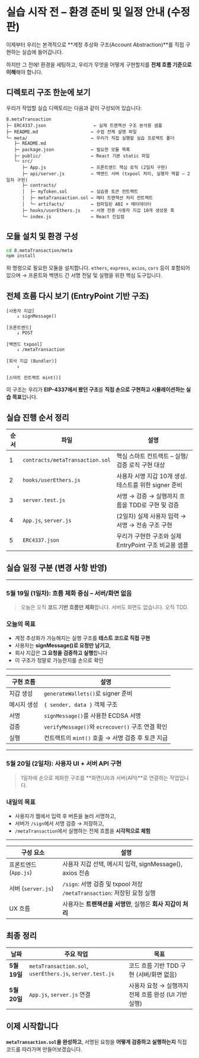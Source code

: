 # 실습 시작 전 – 환경 준비 및 일정 안내 (수정판)

이제부터 우리는 본격적으로
**계정 추상화 구조(Account Abstraction)**를 직접 구현하는 실습에 들어갑니다.

하지만 그 전에!
환경을 세팅하고, 우리가 무엇을 어떻게 구현할지를 **전체 흐름 기준으로 이해**해야 합니다.

## 디렉토리 구조 한눈에 보기

우리가 작업할 실습 디렉토리는 다음과 같이 구성되어 있습니다:

```
8.metaTransaction
├─ ERC4337.json                  ← 실제 트랜잭션 구조 분석용 샘플
├─ README.md                    ← 수업 전체 설명 파일
└─ meta/                        ← 우리가 직접 실행할 실습 프로젝트 폴더
   ├─ README.md
   ├─ package.json              ← 필요한 모듈 목록
   ├─ public/                   ← React 기본 static 파일
   └─ src/
      ├─ App.js                 ← 프론트엔드 핵심 로직 (2일차 구현)
      ├─ api/server.js          ← 백엔드 서버 (txpool 처리, 실행자 역할 – 2일차 구현)
      ├─ contracts/
      │  ├─ myToken.sol         ← 실습용 토큰 컨트랙트
      │  ├─ metaTransaction.sol ← 메타 트랜잭션 처리 컨트랙트
      │  └─ artifacts/          ← 컴파일된 ABI + 메타데이터
      ├─ hooks/userEthers.js    ← 서명 전용 사용자 지갑 10개 생성용 훅
      └─ index.js               ← React 진입점
```

## 모듈 설치 및 환경 구성

```bash
cd 8.metaTransaction/meta
npm install
```

위 명령으로 필요한 모듈을 설치합니다.
`ethers`, `express`, `axios`, `cors` 등이 포함되어 있으며
→ 프론트와 백엔드 간 서명 전달 및 실행을 위한 핵심 도구입니다.

## 전체 흐름 다시 보기 (EntryPoint 기반 구조)

```
[사용자 지갑]
    ↓ signMessage()

[프론트엔드]
    ↓ POST

[백엔드 txpool]
    ↓ /metaTransaction

[회사 지갑 (Bundler)]
    ↓

[스마트 컨트랙트 mint()]
```

이 구조는 우리가 **EIP-4337에서 봤던 구조**를
**직접 손으로 구현하고 시뮬레이션하는 실습 목표**입니다.

## 실습 진행 순서 정리

| 순서 | 파일                            | 설명                                                  |
| ---- | ------------------------------- | ----------------------------------------------------- |
| 1    | `contracts/metaTransaction.sol` | 핵심 스마트 컨트랙트 – 실행/검증 로직 구현 대상       |
| 2    | `hooks/userEthers.js`           | 사용자 서명 지갑 10개 생성. 테스트를 위한 signer 준비 |
| 3    | `server.test.js`                | 서명 → 검증 → 실행까지 흐름을 TDD로 구현 및 검증      |
| 4    | `App.js`, `server.js`           | (2일차) 실제 사용자 입력 → 서명 → 전송 구조 구현      |
| 5    | `ERC4337.json`                  | 우리가 구현한 구조와 실제 EntryPoint 구조 비교용 샘플 |

## 실습 일정 구분 (변경 사항 반영)

---

### 5월 19일 (1일차): 흐름 체화 중심 – 서버/화면 없음

> 오늘은 오직 **코드 기반 흐름만 체화**합니다.
> 서버도 화면도 없습니다. 오직 TDD.

### 오늘의 목표

- 계정 추상화가 가능해지는 실행 구조를 **테스트 코드로 직접 구현**
- 사용자는 **signMessage()로 요청만 남기고**,
- 회사 지갑은 **그 요청을 검증하고 실행**합니다
- 이 구조가 정말로 가능한지를 손으로 확인

---

| 구현 흐름   | 설명                                              |
| ----------- | ------------------------------------------------- |
| 지갑 생성   | `generateWallets()`로 signer 준비                 |
| 메시지 생성 | `{ sender, data }` 객체 구조                      |
| 서명        | `signMessage()`를 사용한 ECDSA 서명               |
| 검증        | `verifyMessage()`와 `ecrecover()` 구조 연결 확인  |
| 실행        | 컨트랙트의 `mint()` 호출 → 서명 검증 후 토큰 지급 |

---

### 5월 20일 (2일차): 사용자 UI + 서버 API 구현

> 1일차에 손으로 체화한 구조를
> **화면(UI)과 서버(API)**로 연결하는 작업입니다.

### 내일의 목표

- 사용자가 웹에서 입력 후 버튼을 눌러 서명하고,
- 서버가 `/sign`에서 서명 검증 → 저장하고,
- `/metaTransaction`에서 실행하는 전체 흐름을 **시각적으로 체험**

---

| 구성 요소             | 설명                                                                      |
| --------------------- | ------------------------------------------------------------------------- |
| 프론트엔드 (`App.js`) | 사용자 지갑 선택, 메시지 입력, signMessage(), axios 전송                  |
| 서버 (`server.js`)    | `/sign`: 서명 검증 및 txpool 저장<br>`/metaTransaction`: 저장된 요청 실행 |
| UX 흐름               | 사용자는 **트랜잭션을 서명만**, 실행은 **회사 지갑이 처리**               |

## 최종 정리

| 날짜         | 주요 작업                                                | 목표                                                 |
| ------------ | -------------------------------------------------------- | ---------------------------------------------------- |
| **5월 19일** | `metaTransaction.sol`, `userEthers.js`, `server.test.js` | 코드 흐름 기반 TDD 구현 (서버/화면 없음)             |
| **5월 20일** | `App.js`, `server.js` 연결                               | 사용자 요청 → 실행까지 전체 흐름 완성 (UI 기반 실행) |

## 이제 시작합니다

**`metaTransaction.sol`을 완성하고**,
서명된 요청을 **어떻게 검증하고 실행하는지**
직접 코드를 따라가며 만들어보겠습니다.
